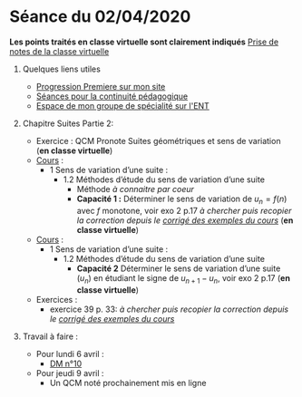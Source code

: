 # Séance du 02/04/2020
 
__Les points traités en classe virtuelle sont clairement indiqués__
[Prise de notes de la classe virtuelle](notes/2020-04-02-Note-15-06.pdf)

1. Quelques liens utiles 
   * [Progression Premiere sur mon site](http://www.frederic-junier.org/Premiere2020/Progression/Premiere_2020.html)
   * [Séances pour la continuité pédagogique](https://frederic-junier.github.io/Premiere/)
   * [Espace de mon groupe de spécialité sur l'ENT]()

2. Chapitre Suites Partie 2:
   * Exercice : QCM Pronote Suites géométriques  et sens de variation (__en classe virtuelle__) 
   * [Cours](https://frederic-junier.org/Premiere2020/Cours/PremiereCoursSuitesPartie2-2019V1-Web.pdf)  :
     * 1 Sens de variation d’une suite :
       * 1.2 Méthodes d’étude du sens de variation d’une suite
         * Méthode  _à connaitre par coeur_
         * __Capacité 1 :__  Déterminer le sens de variation de $u_n = f(n)$ avec $f$ monotone, voir exo 2 p.17 _à chercher puis recopier la correction depuis le [corrigé des exemples du cours](../SuitesPartie2/Cours/Corrige-Cours-SuitesPartie2-2019.pdf)_  (__en classe virtuelle__) 
   * [Cours](https://frederic-junier.org/Premiere2020/Cours/PremiereCoursSuitesPartie2-2019V1-Web.pdf)  :
     * 1 Sens de variation d’une suite :
       * 1.2 Méthodes d’étude du sens de variation d’une suite
         * __Capacité 2__ Déterminer le sens de variation d’une suite $(u_n )$ en étudiant le signe de $u_{n+1} − u_{n}$, voir exo 2 p.17  (__en classe virtuelle__) 
   * Exercices :
     * exercice 39  p. 33: _à chercher puis recopier la correction depuis le [corrigé des exemples du cours](../SuitesPartie2/Exos/Corrige-Exos-SuitesPartie2-2019.pdf)_ 
   
3. Travail à faire :
   * Pour lundi 6 avril :
     * [DM n°10](https://frederic-junier.org/Premiere2020/Cours/Premiere-DM-exponentielle-suite-Web.pdf)
   * Pour jeudi 9 avril :
     * Un QCM noté prochainement mis en ligne
